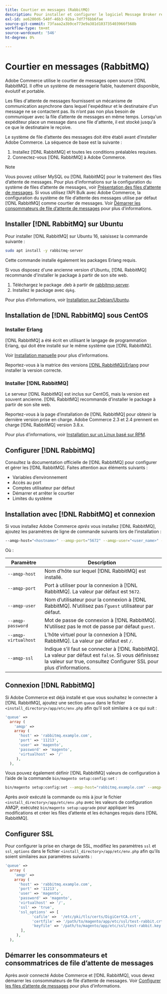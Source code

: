 ```yaml
---
title: Courtier en messages (RabbitMQ)
description: Pour installer et configurer le logiciel Message Broker requis (tel que [!DNL RabbitMQ]) pour les installations sur site d’Adobe Commerce, procédez comme suit.
exl-id: ae6200d6-540f-46b3-92ba-7df7f6bb6fae
source-git-commit: 73faaa2a3b9ce773e9a381d103735403966f568b
workflow-type: tm+mt
source-wordcount: '546'
ht-degree: 0%

---
```


# Courtier en messages (RabbitMQ)

Adobe Commerce utilise le courtier de messages open source [!DNL RabbitMQ]. Il offre un système de messagerie fiable, hautement disponible, évolutif et portable.

Les files d&#39;attente de messages fournissent un mécanisme de communication asynchrone dans lequel l&#39;expéditeur et le destinataire d&#39;un message ne se contactent pas. Ils n’ont pas non plus besoin de communiquer avec la file d’attente de messages en même temps. Lorsqu&#39;un expéditeur place un message dans une file d&#39;attente, il est stocké jusqu&#39;à ce que le destinataire le reçoive.

Le système de file d’attente des messages doit être établi avant d’installer Adobe Commerce. La séquence de base est la suivante :

1. Installez [!DNL RabbitMQ] et toutes les conditions préalables requises.
1. Connectez-vous [!DNL RabbitMQ] à Adobe Commerce.

>[!NOTE]
>
>Vous pouvez utiliser MySQL ou [!DNL RabbitMQ] pour le traitement des files d’attente de messages. Pour plus d’informations sur la configuration du système de files d’attente de messages, voir [Présentation des files d’attente de messages](https://developer.adobe.com/commerce/php/development/components/message-queues/). Si vous utilisez l’API Bulk avec Adobe Commerce, la configuration du système de file d’attente des messages utilise par défaut [!DNL RabbitMQ] comme courtier de messages. Voir [Démarrer les consommateurs de file d’attente de messages](../../configuration/cli/start-message-queues.md) pour plus d’informations.

## Installer [!DNL RabbitMQ] sur Ubuntu

Pour installer [!DNL RabbitMQ] sur Ubuntu 16, saisissez la commande suivante :

```bash
sudo apt install -y rabbitmq-server
```

Cette commande installe également les packages Erlang requis.

Si vous disposez d&#39;une ancienne version d&#39;Ubuntu, [!DNL RabbitMQ] recommande d&#39;installer le package à partir de son site web.

1. Téléchargez le package .deb à partir de [rabbitmq-server](https://www.rabbitmq.com/download.html).
1. Installez le package avec `dpkg`.

Pour plus d’informations, voir [Installation sur Debian/Ubuntu](https://www.rabbitmq.com/install-debian.html).

## Installation de [!DNL RabbitMQ] sous CentOS

### Installer Erlang

[!DNL RabbitMQ] a été écrit en utilisant le langage de programmation Erlang, qui doit être installé sur le même système que [!DNL RabbitMQ].

Voir [Installation manuelle](https://www.erlang-solutions.com/downloads/) pour plus d’informations.

Reportez-vous à la matrice des versions [[!DNL RabbitMQ]/Erlang](https://www.rabbitmq.com/which-erlang.html) pour installer la version correcte.

### Installer [!DNL RabbitMQ]

Le serveur [!DNL RabbitMQ] est inclus sur CentOS, mais la version est souvent ancienne. [!DNL RabbitMQ] recommande d’installer le package à partir de son site web.

Reportez-vous à la page d’installation de [!DNL RabbitMQ] pour obtenir la dernière version prise en charge. Adobe Commerce 2.3 et 2.4 prennent en charge [!DNL RabbitMQ] version 3.8.x.

Pour plus d’informations, voir [Installation sur un Linux basé sur RPM](https://www.rabbitmq.com/install-rpm.html).

## Configurer [!DNL RabbitMQ]

Consultez la documentation officielle de [!DNL RabbitMQ] pour configurer et gérer les [!DNL RabbitMQ]. Faites attention aux éléments suivants :

* Variables d’environnement
* Accès au port
* Comptes utilisateur par défaut
* Démarrer et arrêter le courtier
* Limites du système

## Installation avec [!DNL RabbitMQ] et connexion

Si vous installez Adobe Commerce _après_ vous installez [!DNL RabbitMQ], ajoutez les paramètres de ligne de commande suivants lors de l’installation :

```bash
--amqp-host="<hostname>" --amqp-port="5672" --amqp-user="<user_name>" --amqp-password="<password>" --amqp-virtualhost="/"
```

Où :

| Paramètre | Description |
|--- |--- |
| `--amqp-host` | Nom d’hôte sur lequel [!DNL RabbitMQ] est installé. |
| `--amqp-port` | Port à utiliser pour la connexion à [!DNL RabbitMQ]. La valeur par défaut est `5672`. |
| `--amqp-user` | Nom d’utilisateur pour la connexion à [!DNL RabbitMQ]. N’utilisez pas l’`guest` utilisateur par défaut. |
| `--amqp-password` | Mot de passe de connexion à [!DNL RabbitMQ]. N’utilisez pas le mot de passe par défaut `guest`. |
| `--amqp-virtualhost` | L’hôte virtuel pour la connexion à [!DNL RabbitMQ]. La valeur par défaut est `/`. |
| `--amqp-ssl` | Indique s’il faut se connecter à [!DNL RabbitMQ]. La valeur par défaut est `false`. Si vous définissez la valeur sur true, consultez Configurer SSL pour plus d’informations. |

## Connexion [!DNL RabbitMQ]

Si Adobe Commerce est déjà installé et que vous souhaitez le connecter à [!DNL RabbitMQ], ajoutez une section `queue` dans le fichier `<install_directory>/app/etc/env.php` afin qu’il soit similaire à ce qui suit :

```php
'queue' =>
  array (
    'amqp' =>
    array (
      'host' => 'rabbitmq.example.com',
      'port' => '11213',
      'user' => 'magento',
      'password' => 'magento',
      'virtualhost' => '/'
     ),
  ),
```

Vous pouvez également définir [!DNL RabbitMQ] valeurs de configuration à l’aide de la commande `bin/magento setup:config:set` :

```bash
bin/magento setup:config:set --amqp-host="rabbitmq.example.com" --amqp-port="11213" --amqp-user="magento" --amqp-password="magento" --amqp-virtualhost="/"
```

Après avoir exécuté la commande ou mis à jour le fichier `<install_directory>/app/etc/env.php` avec les valeurs de configuration AMQP, exécutez `bin/magento setup:upgrade` pour appliquer les modifications et créer les files d’attente et les échanges requis dans [!DNL RabbitMQ].

## Configurer SSL

Pour configurer la prise en charge de SSL, modifiez les paramètres `ssl` et `ssl_options` dans le fichier `<install_directory>/app/etc/env.php` afin qu’ils soient similaires aux paramètres suivants :

```php
'queue' =>
  array (
    'amqp' =>
    array (
      'host' => 'rabbitmq.example.com',
      'port' => '11213',
      'user' => 'magento',
      'password' => 'magento',
      'virtualhost' => '/',
      'ssl' => 'true',
      'ssl_options' => [
            'cafile' =>  '/etc/pki/tls/certs/DigiCertCA.crt',
            'certfile' => '/path/to/magento/app/etc/ssl/test-rabbit.crt',
            'keyfile' => '/path/to/magento/app/etc/ssl/test-rabbit.key'
       ],
     ),
  ),
```

## Démarrer les consommateurs et consommatrices de file d’attente de messages

Après avoir connecté Adobe Commerce et [!DNL RabbitMQ], vous devez démarrer les consommateurs de file d’attente de messages. Voir [Configurer les files d’attente de messages](../../configuration/cli/start-message-queues.md) pour plus d’informations.
